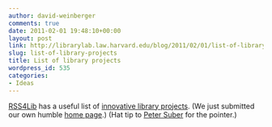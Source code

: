 ```yaml
---
author: david-weinberger
comments: true
date: 2011-02-01 19:48:10+00:00
layout: post
link: http://librarylab.law.harvard.edu/blog/2011/02/01/list-of-library-projects/
slug: list-of-library-projects
title: List of library projects
wordpress_id: 535
categories:
- Ideas
---
```


[RSS4Lib](http://www.rss4lib.com) has a useful list of [innovative library projects](http://www.rss4lib.com/library-labs.html). (We just submitted our own humble [home page](http://www.librarylab.law.harvard.edu/).) (Hat tip to [Peter Suber](http://bit.ly/suber) for the pointer.)
